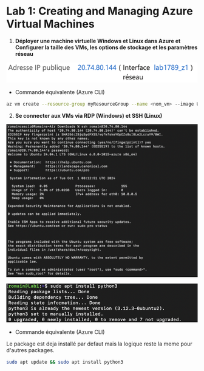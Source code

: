 # Lab 1: Creating and Managing Azure Virtual Machines

1. **Déployer une machine virtuelle Windows et Linux dans Azure et Configurer la taille des VMs, les options de stockage et les paramètres réseau**

![1.png](1.png)

- Commande équivalente (Azure CLI)

```bash
az vm create --resource-group myResourceGroup --name <nom_vm> --image UbuntuLTS --admin-username azureuser --admin-password myPassword123
```

2. **Se connecter aux VMs via RDP (Windows) et SSH (Linux)**

![2.png](2.png)

![3.png](3.png)

- Commande équivalente (Azure CLI)

Le package est deja installé par defaut mais la logique reste la meme pour d'autres packages.

```bash
sudo apt update && sudo apt install python3
```
